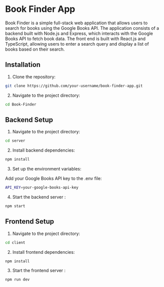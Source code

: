 # Book Finder App

Book Finder is a simple full-stack web application that allows users to search for books using the Google Books API. The application consists of a backend built with Node.js and Express, which interacts with the Google Books API to fetch book data. The front end is built with React.js and TypeScript, allowing users to enter a search query and display a list of books based on their search.

## Installation

1. Clone the repository:

```bash
git clone https://github.com/your-username/book-finder-app.git
```

2. Navigate to the project directory:

```bash
cd Book-Finder
```
## Backend Setup

1. Navigate to the project directory:

```bash
cd server
```
2. Install backend dependencies:
```bash
npm install
```
3. Set up the environment variables:

Add your Google Books API key to the .env file:
```bash
API_KEY=your-google-books-api-key

```
4. Start the backend  server :
```bash 
npm start 
```

## Frontend Setup

1. Navigate to the project directory:

```bash
cd client
```
2. Install frontend dependencies:
```bash
npm install
```
3. Start the frontend server :
```bash 
npm run dev
```
